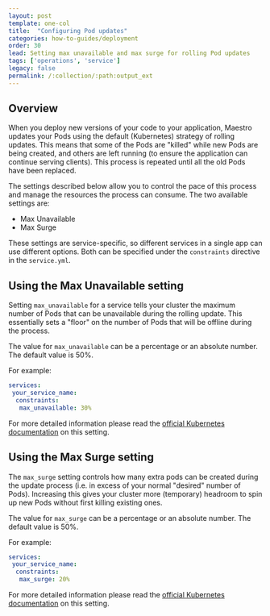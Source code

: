 ```yaml
---
layout: post
template: one-col
title:  "Configuring Pod updates"
categories: how-to-guides/deployment
order: 30
lead: Setting max unavailable and max surge for rolling Pod updates
tags: ['operations', 'service']
legacy: false
permalink: /:collection/:path:output_ext
---
```


## Overview

When you deploy new versions of your code to your application, Maestro updates your Pods using the default (Kubernetes) strategy of rolling updates. This means that some of the Pods are "killed" while new Pods are being created, and others are left running (to ensure the application can continue serving clients). This process is repeated until all the old Pods have been replaced. 

The settings described below allow you to control the pace of this process and manage the resources the process can consume. The two available settings are:

- Max Unavailable
- Max Surge

These settings are service-specific, so different services in a single app can use different options. Both can be specified under the `constraints` directive in the `service.yml`.

## Using the Max Unavailable setting

Setting `max_unavailable` for a service tells your cluster the maximum number of Pods that can be unavailable during the rolling update. This essentially sets a "floor" on the number of Pods that will be offline during the process. 

The value for `max_unavailable` can be a percentage or an absolute number. The default value is 50%. 

For example:

```yaml
services:
 your_service_name:
  constraints:
   max_unavailable: 30%
```

For more detailed information please read the [official Kubernetes documentation](https://kubernetes.io/docs/concepts/workloads/controllers/deployment/#max-unavailable) on this setting. 

## Using the Max Surge setting

The `max_surge` setting controls how many extra pods can be created during the update process (i.e. in excess of your normal "desired" number of Pods). Increasing this gives your cluster more (temporary) headroom to spin up new Pods without first killing existing ones.

The value for `max_surge` can be a percentage or an absolute number. The default value is 50%. 

For example:

```yaml
services:
 your_service_name:
  constraints:
   max_surge: 20%
```

For more detailed information please read the [official Kubernetes documentation](https://kubernetes.io/docs/concepts/workloads/controllers/deployment/#max-surge) on this setting.